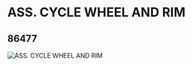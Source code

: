 # ASS. CYCLE WHEEL AND RIM
## 86477
![ASS. CYCLE WHEEL AND RIM](https://lc-www-live-s.legocdn.com/media/bricks/5/2/4550638.jpg)